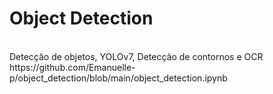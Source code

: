 # Object Detection


<html>
 <head>
  <title> Detecção de veículos e reconhecimento de placas em vídeos
  </title>
 </head>
 <body>
  </br>Detecção de objetos, YOLOv7, Detecção de contornos e OCR
  </br>https://github.com/Emanuelle-p/object_detection/blob/main/object_detection.ipynb
 </body>
</html>
